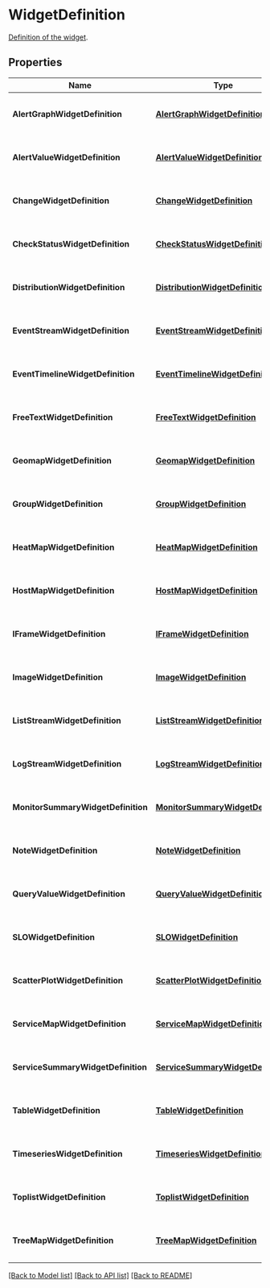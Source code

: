 # WidgetDefinition

[Definition of the widget](https://docs.datadoghq.com/dashboards/widgets/).

## Properties
Name | Type | Description | Notes
------------ | ------------- | ------------- | -------------
**AlertGraphWidgetDefinition** | [**AlertGraphWidgetDefinition**](AlertGraphWidgetDefinition.md) | Container class of the relevant properties. |
**AlertValueWidgetDefinition** | [**AlertValueWidgetDefinition**](AlertValueWidgetDefinition.md) | Container class of the relevant properties. |
**ChangeWidgetDefinition** | [**ChangeWidgetDefinition**](ChangeWidgetDefinition.md) | Container class of the relevant properties. |
**CheckStatusWidgetDefinition** | [**CheckStatusWidgetDefinition**](CheckStatusWidgetDefinition.md) | Container class of the relevant properties. |
**DistributionWidgetDefinition** | [**DistributionWidgetDefinition**](DistributionWidgetDefinition.md) | Container class of the relevant properties. |
**EventStreamWidgetDefinition** | [**EventStreamWidgetDefinition**](EventStreamWidgetDefinition.md) | Container class of the relevant properties. |
**EventTimelineWidgetDefinition** | [**EventTimelineWidgetDefinition**](EventTimelineWidgetDefinition.md) | Container class of the relevant properties. |
**FreeTextWidgetDefinition** | [**FreeTextWidgetDefinition**](FreeTextWidgetDefinition.md) | Container class of the relevant properties. |
**GeomapWidgetDefinition** | [**GeomapWidgetDefinition**](GeomapWidgetDefinition.md) | Container class of the relevant properties. |
**GroupWidgetDefinition** | [**GroupWidgetDefinition**](GroupWidgetDefinition.md) | Container class of the relevant properties. |
**HeatMapWidgetDefinition** | [**HeatMapWidgetDefinition**](HeatMapWidgetDefinition.md) | Container class of the relevant properties. |
**HostMapWidgetDefinition** | [**HostMapWidgetDefinition**](HostMapWidgetDefinition.md) | Container class of the relevant properties. |
**IFrameWidgetDefinition** | [**IFrameWidgetDefinition**](IFrameWidgetDefinition.md) | Container class of the relevant properties. |
**ImageWidgetDefinition** | [**ImageWidgetDefinition**](ImageWidgetDefinition.md) | Container class of the relevant properties. |
**ListStreamWidgetDefinition** | [**ListStreamWidgetDefinition**](ListStreamWidgetDefinition.md) | Container class of the relevant properties. |
**LogStreamWidgetDefinition** | [**LogStreamWidgetDefinition**](LogStreamWidgetDefinition.md) | Container class of the relevant properties. |
**MonitorSummaryWidgetDefinition** | [**MonitorSummaryWidgetDefinition**](MonitorSummaryWidgetDefinition.md) | Container class of the relevant properties. |
**NoteWidgetDefinition** | [**NoteWidgetDefinition**](NoteWidgetDefinition.md) | Container class of the relevant properties. |
**QueryValueWidgetDefinition** | [**QueryValueWidgetDefinition**](QueryValueWidgetDefinition.md) | Container class of the relevant properties. |
**SLOWidgetDefinition** | [**SLOWidgetDefinition**](SLOWidgetDefinition.md) | Container class of the relevant properties. |
**ScatterPlotWidgetDefinition** | [**ScatterPlotWidgetDefinition**](ScatterPlotWidgetDefinition.md) | Container class of the relevant properties. |
**ServiceMapWidgetDefinition** | [**ServiceMapWidgetDefinition**](ServiceMapWidgetDefinition.md) | Container class of the relevant properties. |
**ServiceSummaryWidgetDefinition** | [**ServiceSummaryWidgetDefinition**](ServiceSummaryWidgetDefinition.md) | Container class of the relevant properties. |
**TableWidgetDefinition** | [**TableWidgetDefinition**](TableWidgetDefinition.md) | Container class of the relevant properties. |
**TimeseriesWidgetDefinition** | [**TimeseriesWidgetDefinition**](TimeseriesWidgetDefinition.md) | Container class of the relevant properties. |
**ToplistWidgetDefinition** | [**ToplistWidgetDefinition**](ToplistWidgetDefinition.md) | Container class of the relevant properties. |
**TreeMapWidgetDefinition** | [**TreeMapWidgetDefinition**](TreeMapWidgetDefinition.md) | Container class of the relevant properties. |

[[Back to Model list]](README.md#documentation-for-models) [[Back to API list]](README.md#documentation-for-api-endpoints) [[Back to README]](README.md)


